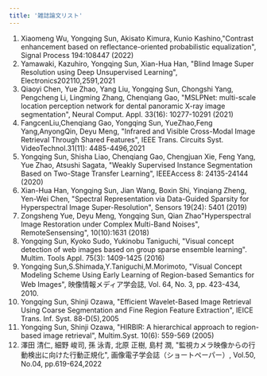 ```yaml
---
title: '雑誌論文リスト'
---
```

1. Xiaomeng Wu, Yongqing Sun, Akisato Kimura, Kunio Kashino,"Contrast enhancement based on reflectance-oriented probabilistic equalization", Signal Process 194:108447 (2022)
1. Yamawaki, Kazuhiro, Yongqing Sun, Xian-Hua Han, "Blind Image Super Resolution using Deep Unsupervised Learning", Electronics202110,2591,2021
1. Qiaoyi Chen, Yue Zhao, Yang Liu, Yongqing Sun, Chongshi Yang, Pengcheng Li, Lingming Zhang, Chenqiang Gao, "MSLPNet: multi-scale location perception network for dental panoramic X-ray image segmentation", Neural Comput. Appl. 33(16): 10277-10291 (2021)
1. FangcenLiu,Chenqiang Gao, Yongqing Sun, YueZhao,Feng Yang,AnyongQin, Deyu Meng, "Infrared and Visible Cross-Modal Image Retrieval Through Shared Features", IEEE Trans. Circuits Syst. VideoTechnol.31(11): 4485-4496,2021
1. Yongqing Sun, Shisha Liao, Chenqiang Gao, Chengjuan Xie, Feng Yang, Yue Zhao, Atsushi Sagata, "Weakly Supervised Instance Segmentation Based on Two-Stage Transfer Learning", IEEEAccess 8: 24135-24144 (2020)
1. Xian-Hua Han, Yongqing Sun, Jian Wang, Boxin Shi, Yinqiang Zheng, Yen-Wei Chen, "Spectral Representation via Data-Guided Sparsity for Hyperspectral Image Super-Resolution", Sensors 19(24): 5401 (2019)
1. Zongsheng Yue, Deyu Meng, Yongqing Sun, Qian Zhao"Hyperspectral Image Restoration under Complex Multi-Band Noises", RemoteSensensing", 10(10):1631 (2018)
1. Yongqing Sun, Kyoko Sudo, Yukinobu Taniguchi, "Visual concept detection of web images based on group sparse ensemble learning". Multim. Tools Appl. 75(3): 1409-1425 (2016)
1. Yongqing Sun,S.Shimada,Y.Taniguchi,M.Morimoto, "Visual Concept Modeling Scheme Using Early Learning of Region-based Semantics for Web Images", 映像情報メディア学会誌, Vol. 64, No. 3, pp. 423-434, 2010.
1. Yongqing Sun, Shinji Ozawa, "Efficient Wavelet-Based Image Retrieval Using Coarse Segmentation and Fine Region Feature Extraction", IEICE Trans. Inf. Syst. 88-D(5),2005
1. Yongqing Sun, Shinji Ozawa, "HIRBIR: A hierarchical approach to region-based image retrieval", Multim.Syst. 10(6): 559-569 (2005)
1. 澤田 清仁, 細野 峻司, 孫 泳青, 北原 正樹, 島村 潤, "監視カメラ映像からの行動検出に向けた行動正規化", 画像電子学会誌（ショートペーパー）, Vol.50, No.04, pp.619-624,2022
